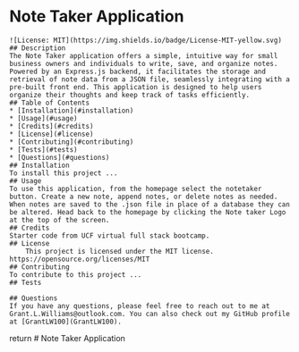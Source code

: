 # Note Taker Application
    ![License: MIT](https://img.shields.io/badge/License-MIT-yellow.svg)
    ## Description
    The Note Taker application offers a simple, intuitive way for small business owners and individuals to write, save, and organize notes. Powered by an Express.js backend, it facilitates the storage and retrieval of note data from a JSON file, seamlessly integrating with a pre-built front end. This application is designed to help users organize their thoughts and keep track of tasks efficiently.
    ## Table of Contents
    * [Installation](#installation)
    * [Usage](#usage)
    * [Credits](#credits)
    * [License](#license)
    * [Contributing](#contributing)
    * [Tests](#tests)
    * [Questions](#questions)
    ## Installation
    To install this project ...
    ## Usage
    To use this application, from the homepage select the notetaker button. Create a new note, append notes, or delete notes as needed. When notes are saved to the .json file in place of a database they can be altered. Head back to the homepage by clicking the Note taker Logo at the top of the screen.
    ## Credits
    Starter code from UCF virtual full stack bootcamp.
    ## License
        This project is licensed under the MIT license.
    https://opensource.org/licenses/MIT
    ## Contributing
    To contribute to this project ...
    ## Tests
    
    ## Questions
    If you have any questions, please feel free to reach out to me at Grant.L.Williams@outlook.com. You can also check out my GitHub profile at [GrantLW100](GrantLW100).
  return # Note Taker Application
